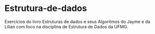 # Estrutura-de-dados
Exercícios do livro Estruturas de dados e seus Algoritmos do Jayme e da Lilian com foco na disciplina de Estrutura de Dados da UFMG.  
